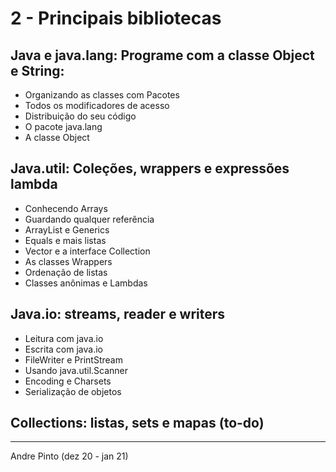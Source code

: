 # 2 - Principais bibliotecas

## Java e java.lang: Programe com a classe Object e String:
* Organizando as classes com Pacotes
* Todos os modificadores de acesso
* Distribuição do seu código
* O pacote java.lang
* A classe Object

## Java.util: Coleções, wrappers e expressões lambda
* Conhecendo Arrays
* Guardando qualquer referência
* ArrayList e Generics
* Equals e mais listas
* Vector e a interface Collection
* As classes Wrappers
* Ordenação de listas
* Classes anônimas e Lambdas


## Java.io: streams, reader e writers
* Leitura com java.io
* Escrita com java.io
* FileWriter e PrintStream
* Usando java.util.Scanner
* Encoding e Charsets
* Serialização de objetos

## Collections: listas, sets e mapas (to-do)

---
Andre Pinto (dez 20 - jan 21)
